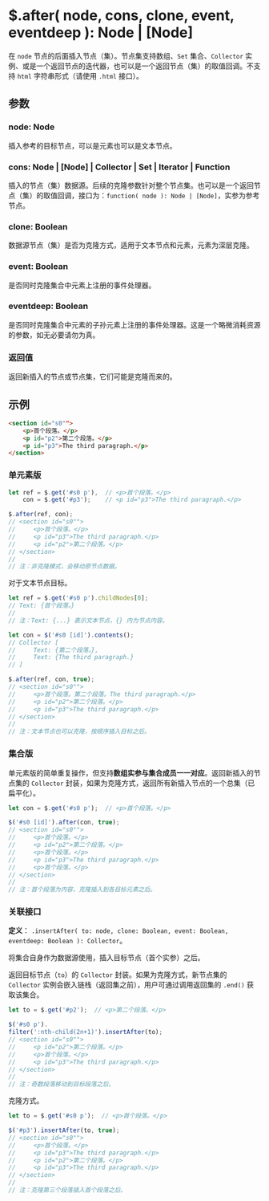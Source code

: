 # $.after( node, cons, clone, event, eventdeep ): Node | [Node]

在 `node` 节点的后面插入节点（集）。节点集支持数组、`Set` 集合、`Collector` 实例、或是一个返回节点的迭代器，也可以是一个返回节点（集）的取值回调。不支持 `html` 字符串形式（请使用 `.html` 接口）。


## 参数

### node: Node

插入参考的目标节点，可以是元素也可以是文本节点。


### cons: Node | [Node] | Collector | Set | Iterator | Function

插入的节点（集）数据源。后续的克隆参数针对整个节点集。也可以是一个返回节点（集）的取值回调，接口为：`function( node ): Node | [Node]`，实参为参考节点。


### clone: Boolean

数据源节点（集）是否为克隆方式，适用于文本节点和元素，元素为深层克隆。


### event: Boolean

是否同时克隆集合中元素上注册的事件处理器。


### eventdeep: Boolean

是否同时克隆集合中元素的子孙元素上注册的事件处理器。这是一个略微消耗资源的参数，如无必要请勿为真。


### 返回值

返回新插入的节点或节点集，它们可能是克隆而来的。


## 示例

```html
<section id="s0"">
    <p>首个段落。</p>
    <p id="p2">第二个段落。</p>
    <p id="p3">The third paragraph.</p>
</section>
```


### 单元素版

```js
let ref = $.get('#s0 p'),  // <p>首个段落。</p>
    con = $.get('#p3');    // <p id="p3">The third paragraph.</p>

$.after(ref, con);
// <section id="s0"">
//     <p>首个段落。</p>
//     <p id="p3">The third paragraph.</p>
//     <p id="p2">第二个段落。</p>
// </section>
//
// 注：非克隆模式，会移动原节点数据。
```

对于文本节点目标。

```js
let ref = $.get('#s0 p').childNodes[0];
// Text: {首个段落。}
//
// 注：Text: {...} 表示文本节点，{} 内为节点内容。

let con = $('#s0 [id]').contents();
// Collector [
//     Text: {第二个段落。},
//     Text: {The third paragraph.}
// ]

$.after(ref, con, true);
// <section id="s0"">
//     <p>首个段落。第二个段落。The third paragraph.</p>
//     <p id="p2">第二个段落。</p>
//     <p id="p3">The third paragraph.</p>
// </section>
//
// 注：文本节点也可以克隆，按顺序插入目标之后。
```


### 集合版

单元素版的简单重复操作，但支持**数组实参与集合成员一一对应**。返回新插入的节点集的 `Collector` 封装，如果为克隆方式，返回所有新插入节点的一个总集（已扁平化）。

```js
let con = $.get('#s0 p');  // <p>首个段落。</p>

$('#s0 [id]').after(con, true);
// <section id="s0"">
//     <p>首个段落。</p>
//     <p id="p2">第二个段落。</p>
//     <p>首个段落。</p>
//     <p id="p3">The third paragraph.</p>
//     <p>首个段落。</p>
// </section>
//
// 注：首个段落为内容，克隆插入到各目标元素之后。
```


### 关联接口

**定义**： `.insertAfter( to: node, clone: Boolean, event: Boolean, eventdeep: Boolean ): Collector`。

将集合自身作为数据源使用，插入目标节点（首个实参）之后。

返回目标节点（`to`）的 `Collector` 封装。如果为克隆方式，新节点集的 `Collector` 实例会嵌入链栈（返回集之前），用户可通过调用返回集的 `.end()` 获取该集合。


```js
let to = $.get('#p2');  // <p>第二个段落。</p>

$('#s0 p').
filter(':nth-child(2n+1)').insertAfter(to);
// <section id="s0"">
//     <p id="p2">第二个段落。</p>
//     <p>首个段落。</p>
//     <p id="p3">The third paragraph.</p>
// </section>
//
// 注：奇数段落移动到目标段落之后。
```

克隆方式。

```js
let to = $.get('#s0 p');  // <p>首个段落。</p>

$('#p3').insertAfter(to, true);
// <section id="s0"">
//     <p>首个段落。</p>
//     <p id="p3">The third paragraph.</p>
//     <p id="p2">第二个段落。</p>
//     <p id="p3">The third paragraph.</p>
// </section>
//
// 注：克隆第三个段落插入首个段落之后。
```
